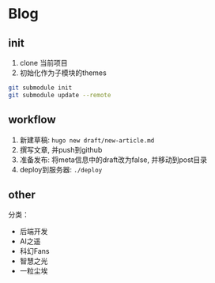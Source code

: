 # Blog

## init

1. clone 当前项目
2. 初始化作为子模块的themes

```bash
git submodule init
git submodule update --remote
```

## workflow

1. 新建草稿: `hugo new draft/new-article.md`
2. 撰写文章, 并push到github
3. 准备发布: 将meta信息中的draft改为false, 并移动到post目录
4. deploy到服务器: `./deploy`

## other

分类：

- 后端开发
- AI之遥
- 科幻Fans
- 智慧之光
- 一粒尘埃

